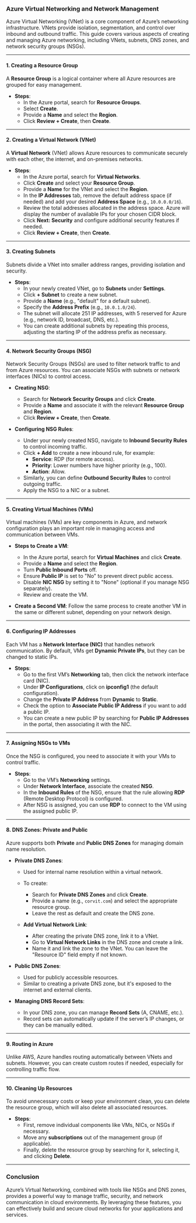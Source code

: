 ### **Azure Virtual Networking and Network Management**

Azure Virtual Networking (VNet) is a core component of Azure’s networking infrastructure. VNets provide isolation, segmentation, and control over inbound and outbound traffic. This guide covers various aspects of creating and managing Azure networking, including VNets, subnets, DNS zones, and network security groups (NSGs).

---

#### **1. Creating a Resource Group**

A **Resource Group** is a logical container where all Azure resources are grouped for easy management.

- **Steps**:
  - In the Azure portal, search for **Resource Groups**.
  - Select **Create**.
  - Provide a **Name** and select the **Region**.
  - Click **Review + Create**, then **Create**.

---

#### **2. Creating a Virtual Network (VNet)**

A **Virtual Network** (VNet) allows Azure resources to communicate securely with each other, the internet, and on-premises networks.

- **Steps**:
  - In the Azure portal, search for **Virtual Networks**.
  - Click **Create** and select your **Resource Group**.
  - Provide a **Name** for the VNet and select the **Region**.
  - In the **IP Addresses** tab, remove the default address space (if needed) and add your desired **Address Space** (e.g., `10.0.0.0/16`).
  - Review the total addresses allocated in the address space. Azure will display the number of available IPs for your chosen CIDR block.
  - Click **Next: Security** and configure additional security features if needed.
  - Click **Review + Create**, then **Create**.

---

#### **3. Creating Subnets**

Subnets divide a VNet into smaller address ranges, providing isolation and security.

- **Steps**:
  - In your newly created VNet, go to **Subnets** under **Settings**.
  - Click **+ Subnet** to create a new subnet.
  - Provide a **Name** (e.g., "default" for a default subnet).
  - Specify the **Address Prefix** (e.g., `10.0.1.0/24`).
  - The subnet will allocate 251 IP addresses, with 5 reserved for Azure (e.g., network ID, broadcast, DNS, etc.).
  - You can create additional subnets by repeating this process, adjusting the starting IP of the address prefix as necessary.

---

#### **4. Network Security Groups (NSG)**

Network Security Groups (NSGs) are used to filter network traffic to and from Azure resources. You can associate NSGs with subnets or network interfaces (NICs) to control access.

- **Creating NSG**:
  - Search for **Network Security Groups** and click **Create**.
  - Provide a **Name** and associate it with the relevant **Resource Group** and **Region**.
  - Click **Review + Create**, then **Create**.

- **Configuring NSG Rules**:
  - Under your newly created NSG, navigate to **Inbound Security Rules** to control incoming traffic.
  - Click **+ Add** to create a new inbound rule, for example:
    - **Service**: RDP (for remote access).
    - **Priority**: Lower numbers have higher priority (e.g., 100).
    - **Action**: Allow.
  - Similarly, you can define **Outbound Security Rules** to control outgoing traffic.
  - Apply the NSG to a NIC or a subnet.

---

#### **5. Creating Virtual Machines (VMs)**

Virtual machines (VMs) are key components in Azure, and network configuration plays an important role in managing access and communication between VMs.

- **Steps to Create a VM**:
  - In the Azure portal, search for **Virtual Machines** and click **Create**.
  - Provide a **Name** and select the **Region**.
  - Turn **Public Inbound Ports** off.
  - Ensure **Public IP** is set to "No" to prevent direct public access.
  - Disable **NIC NSG** by setting it to "None" (optional if you manage NSG separately).
  - Review and create the VM.

- **Create a Second VM**: Follow the same process to create another VM in the same or different subnet, depending on your network design.

---

#### **6. Configuring IP Addresses**

Each VM has a **Network Interface (NIC)** that handles network communication. By default, VMs get **Dynamic Private IPs**, but they can be changed to static IPs.

- **Steps**:
  - Go to the first VM’s **Networking** tab, then click the network interface card (NIC).
  - Under **IP Configurations**, click on **ipconfig1** (the default configuration).
  - Change the **Private IP Address** from **Dynamic** to **Static**.
  - Check the option to **Associate Public IP Address** if you want to add a public IP.
  - You can create a new public IP by searching for **Public IP Addresses** in the portal, then associating it with the NIC.

---

#### **7. Assigning NSGs to VMs**

Once the NSG is configured, you need to associate it with your VMs to control traffic.

- **Steps**:
  - Go to the VM’s **Networking** settings.
  - Under **Network Interface**, associate the created **NSG**.
  - In the **Inbound Rules** of the NSG, ensure that the rule allowing **RDP** (Remote Desktop Protocol) is configured.
  - After NSG is assigned, you can use **RDP** to connect to the VM using the assigned public IP.

---

#### **8. DNS Zones: Private and Public**

Azure supports both **Private** and **Public DNS Zones** for managing domain name resolution.

- **Private DNS Zones**:
  - Used for internal name resolution within a virtual network.
  - To create:
    - Search for **Private DNS Zones** and click **Create**.
    - Provide a name (e.g., `corvit.com`) and select the appropriate resource group.
    - Leave the rest as default and create the DNS zone.

  - **Add Virtual Network Link**:
    - After creating the private DNS zone, link it to a VNet.
    - Go to **Virtual Network Links** in the DNS zone and create a link.
    - Name it and link the zone to the VNet. You can leave the "Resource ID" field empty if not known.

- **Public DNS Zones**:
  - Used for publicly accessible resources.
  - Similar to creating a private DNS zone, but it's exposed to the internet and external clients.

- **Managing DNS Record Sets**:
  - In your DNS zone, you can manage **Record Sets** (A, CNAME, etc.).
  - Record sets can automatically update if the server’s IP changes, or they can be manually edited.

---

#### **9. Routing in Azure**

Unlike AWS, Azure handles routing automatically between VNets and subnets. However, you can create custom routes if needed, especially for controlling traffic flow.

---

#### **10. Cleaning Up Resources**

To avoid unnecessary costs or keep your environment clean, you can delete the resource group, which will also delete all associated resources.

- **Steps**:
  - First, remove individual components like VMs, NICs, or NSGs if necessary.
  - Move any **subscriptions** out of the management group (if applicable).
  - Finally, delete the resource group by searching for it, selecting it, and clicking **Delete**.

---

### **Conclusion**

Azure’s Virtual Networking, combined with tools like NSGs and DNS zones, provides a powerful way to manage traffic, security, and network communication in cloud environments. By leveraging these features, you can effectively build and secure cloud networks for your applications and services.
